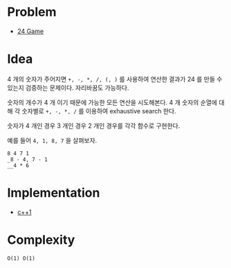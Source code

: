 # Problem

* [24 Game](https://leetcode.com/problems/24-game/)

# Idea

4 개의 숫자가 주어지면 `+, -, *, /, (, )` 를 사용하여 연산한 결과가
24 를 만들 수 있는지 검증하는 문제이다. 자리바꿈도 가능하다.

숫자의 개수가 4 개 이기 때문에 가능한 모든 연산을 시도해본다.
4 개 숫자의 순열에 대해 각 숫자별로 `+, -, *, /` 를 이용하여 
exhaustive search 한다.

숫자가 4 개인 경우 3 개인 경우 2 개인 경우를 각각 함수로
구현한다.

예를 들어 `4, 1, 8, 7` 을 살펴보자.

```
8 4 7 1
_8 - 4, 7 - 1
__4 * 6
```

# Implementation

* [c++1](a.cpp)

# Complexity

```
O(1) O(1)
```

